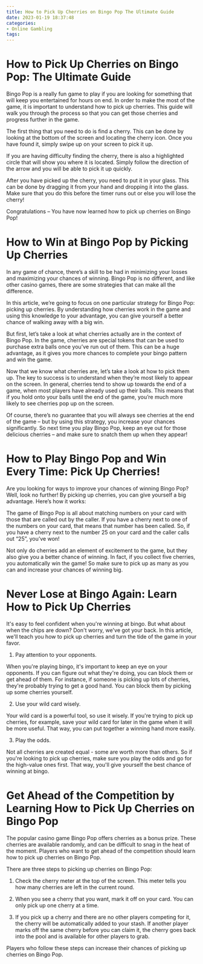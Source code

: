 ```yaml
---
title: How to Pick Up Cherries on Bingo Pop The Ultimate Guide 
date: 2023-01-19 18:37:48
categories:
- Online Gambling
tags:
---
```



#  How to Pick Up Cherries on Bingo Pop: The Ultimate Guide 

Bingo Pop is a really fun game to play if you are looking for something that will keep you entertained for hours on end. In order to make the most of the game, it is important to understand how to pick up cherries. This guide will walk you through the process so that you can get those cherries and progress further in the game.

The first thing that you need to do is find a cherry. This can be done by looking at the bottom of the screen and locating the cherry icon. Once you have found it, simply swipe up on your screen to pick it up.

If you are having difficulty finding the cherry, there is also a highlighted circle that will show you where it is located. Simply follow the direction of the arrow and you will be able to pick it up quickly.

After you have picked up the cherry, you need to put it in your glass. This can be done by dragging it from your hand and dropping it into the glass. Make sure that you do this before the timer runs out or else you will lose the cherry!

Congratulations – You have now learned how to pick up cherries on Bingo Pop!

#  How to Win at Bingo Pop by Picking Up Cherries 

In any game of chance, there’s a skill to be had in minimizing your losses and maximizing your chances of winning. Bingo Pop is no different, and like other casino games, there are some strategies that can make all the difference.

In this article, we’re going to focus on one particular strategy for Bingo Pop: picking up cherries. By understanding how cherries work in the game and using this knowledge to your advantage, you can give yourself a better chance of walking away with a big win. 

But first, let’s take a look at what cherries actually are in the context of Bingo Pop. In the game, cherries are special tokens that can be used to purchase extra balls once you’ve run out of them. This can be a huge advantage, as it gives you more chances to complete your bingo pattern and win the game. 

Now that we know what cherries are, let’s take a look at how to pick them up. The key to success is to understand when they’re most likely to appear on the screen. In general, cherries tend to show up towards the end of a game, when most players have already used up their balls. This means that if you hold onto your balls until the end of the game, you’re much more likely to see cherries pop up on the screen. 

Of course, there’s no guarantee that you will always see cherries at the end of the game – but by using this strategy, you increase your chances significantly. So next time you play Bingo Pop, keep an eye out for those delicious cherries – and make sure to snatch them up when they appear!

#  How to Play Bingo Pop and Win Every Time: Pick Up Cherries! 

Are you looking for ways to improve your chances of winning Bingo Pop? Well, look no further! By picking up cherries, you can give yourself a big advantage. Here’s how it works:

The game of Bingo Pop is all about matching numbers on your card with those that are called out by the caller. If you have a cherry next to one of the numbers on your card, that means that number has been called. So, if you have a cherry next to the number 25 on your card and the caller calls out “25”, you’ve won!

Not only do cherries add an element of excitement to the game, but they also give you a better chance of winning. In fact, if you collect five cherries, you automatically win the game! So make sure to pick up as many as you can and increase your chances of winning big.

#  Never Lose at Bingo Again: Learn How to Pick Up Cherries 

It's easy to feel confident when you're winning at bingo. But what about when the chips are down? Don't worry, we've got your back. In this article, we'll teach you how to pick up cherries and turn the tide of the game in your favor.

1. Pay attention to your opponents. 

When you're playing bingo, it's important to keep an eye on your opponents. If you can figure out what they're doing, you can block them or get ahead of them. For instance, if someone is picking up lots of cherries, they're probably trying to get a good hand. You can block them by picking up some cherries yourself.

2. Use your wild card wisely. 

Your wild card is a powerful tool, so use it wisely. If you're trying to pick up cherries, for example, save your wild card for later in the game when it will be more useful. That way, you can put together a winning hand more easily.

3. Play the odds. 

Not all cherries are created equal - some are worth more than others. So if you're looking to pick up cherries, make sure you play the odds and go for the high-value ones first. That way, you'll give yourself the best chance of winning at bingo.

#  Get Ahead of the Competition by Learning How to Pick Up Cherries on Bingo Pop

The popular casino game Bingo Pop offers cherries as a bonus prize. These cherries are available randomly, and can be difficult to snag in the heat of the moment. Players who want to get ahead of the competition should learn how to pick up cherries on Bingo Pop.

There are three steps to picking up cherries on Bingo Pop:

1) Check the cherry meter at the top of the screen. This meter tells you how many cherries are left in the current round.

2) When you see a cherry that you want, mark it off on your card. You can only pick up one cherry at a time.

3) If you pick up a cherry and there are no other players competing for it, the cherry will be automatically added to your stash. If another player marks off the same cherry before you can claim it, the cherry goes back into the pool and is available for other players to grab.

Players who follow these steps can increase their chances of picking up cherries on Bingo Pop.